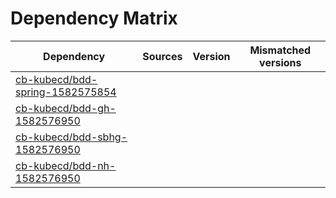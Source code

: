 # Dependency Matrix

Dependency | Sources | Version | Mismatched versions
---------- | ------- | ------- | -------------------
[cb-kubecd/bdd-spring-1582575854](https://github.com/cb-kubecd/bdd-spring-1582575854.git) |  | []() | 
[cb-kubecd/bdd-gh-1582576950](https://github.com/cb-kubecd/bdd-gh-1582576950.git) |  | []() | 
[cb-kubecd/bdd-sbhg-1582576950](https://github.com/cb-kubecd/bdd-sbhg-1582576950.git) |  | []() | 
[cb-kubecd/bdd-nh-1582576950](https://github.com/cb-kubecd/bdd-nh-1582576950.git) |  | []() | 
